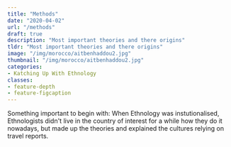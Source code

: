 ```yaml
---
title: "Methods"
date: "2020-04-02"
url: "/methods"
draft: true
description: "Most important theories and there origins"
tldr: "Most important theories and there origins"
image: "/img/morocco/aitbenhaddou2.jpg"
thumbnail: "/img/morocco/aitbenhaddou2.jpg"
categories:
- Katching Up With Ethnology
classes: 
- feature-depth
- feature-figcaption
---
```



Something important to begin with: When Ethnology was instutionalised, Ethnologists didn't live in the country of interest for a while how they do it nowadays, but made up the theories and explained the cultures relying on travel reports. 

<!--more-->

